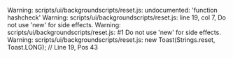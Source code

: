 Warning: scripts/ui/backgroundscripts/reset.js: undocumented: 'function hashcheck'
Warning: scripts/ui/backgroundscripts/reset.js: line 19, col 7, Do not use 'new' for side effects.
Warning: scripts/ui/backgroundscripts/reset.js:  #1 Do not use 'new' for side effects.
Warning: scripts/ui/backgroundscripts/reset.js:     new Toast(Strings.reset, Toast.LONG); // Line 19, Pos 43
